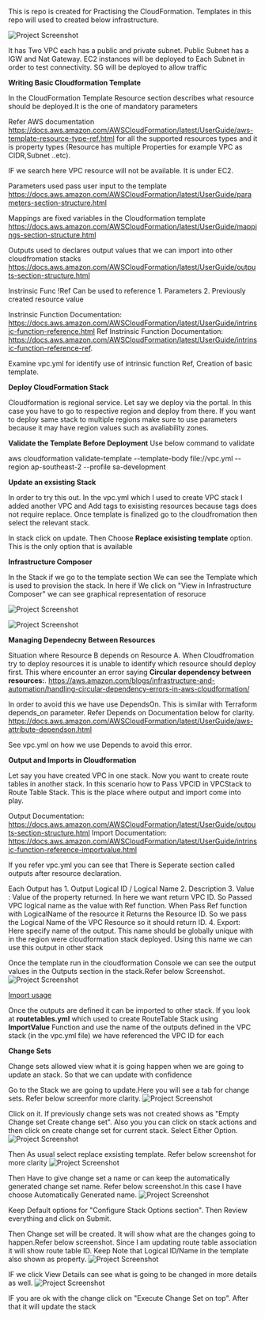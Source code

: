 This is repo is created for Practising the CloudFormation. Templates in this repo will used to created below infrastructure.

![Project Screenshot](assets/screenshot.png "Architecture")


It has Two VPC each has a public and private subnet. Public Subnet has a IGW and Nat Gateway. EC2 instances will be deployed to Each Subnet in order to test connectivity. SG will be deployed to allow traffic 

**Writing Basic Cloudformation Template**

In the CloudFormation Template Resource section describes what resource should be deployed.It is the one of mandatory parameters


Refer AWS documentation https://docs.aws.amazon.com/AWSCloudFormation/latest/UserGuide/aws-template-resource-type-ref.html for all the supported resources types and it is property types (Resource has multiple Properties for example VPC as CIDR,Subnet ..etc). 

IF we search here VPC resource will not be available. It is under EC2.

Parameters used pass user input to the template 
https://docs.aws.amazon.com/AWSCloudFormation/latest/UserGuide/parameters-section-structure.html  

Mappings are fixed variables in the Cloudformation template 
https://docs.aws.amazon.com/AWSCloudFormation/latest/UserGuide/mappings-section-structure.html 

Outputs used to declares output values that we can import into other cloudfromation stacks
https://docs.aws.amazon.com/AWSCloudFormation/latest/UserGuide/outputs-section-structure.html 

Instrinsic Func !Ref Can be used to reference 
    1. Parameters 
    2. Previously created resource value

Instrinsic Function Documentation: https://docs.aws.amazon.com/AWSCloudFormation/latest/UserGuide/intrinsic-function-reference.html 
Ref Instrinsic Function Documentation: https://docs.aws.amazon.com/AWSCloudFormation/latest/UserGuide/intrinsic-function-reference-ref.

Examine vpc.yml for identify use of intrinsic function Ref, Creation of basic template.

**Deploy CloudFormation Stack** 

Cloudformation is regional service. Let say we deploy via the portal. In this case you have to go to respective region and deploy from there. If you want to deploy same stack to multiple regions make sure to use parameters because it may have region values such as avaliability zones.

**Validate the Template Before Deployment** 
Use below command to validate 

aws cloudformation validate-template --template-body file://vpc.yml --region ap-southeast-2 --profile sa-development

**Update an exsisting Stack**

In order to try this out. In the vpc.yml which I used to create VPC stack I added another VPC and Add tags to exisisting resources because tags does not require replace. Once template is finalized go to the cloudfromation then select the relevant stack.

In stack click on update. Then Choose **Replace exisisting template** option. This is the only option that is available 

**Infrastructure Composer** 

In the Stack if we go to the template section We can see the Template which is used to provision the stack. In here if We click on "View in Infrastructure Composer" we can see graphical representation of resoruce 

![Project Screenshot](assets/Template1.png "Template Section")

![Project Screenshot](assets/Template2.png "Infrastructure Composer")

**Managing Dependecny Between Resources** 

Situation where  Resource B depends on Resource A. When Cloudfromation try to deploy resources it is unable to identify which resource should deploy first. This where encounter an error saying **Circular dependency between resources:**. 
https://aws.amazon.com/blogs/infrastructure-and-automation/handling-circular-dependency-errors-in-aws-cloudformation/ 

In order to avoid this we have use DependsOn. This is similar with Terraform depends_on parameter. Refer Depends on Documentation below for clarity.
 https://docs.aws.amazon.com/AWSCloudFormation/latest/UserGuide/aws-attribute-dependson.html

 See vpc.yml on how we use Depends to avoid this error.

**Output and Imports in Cloudformation** 

Let say you have created VPC in one stack. Now you want to create route tables in another stack. In this scenario how to Pass VPCID in VPCStack to Route Table Stack. This is the place where output and import come into play.

Output Documentation: https://docs.aws.amazon.com/AWSCloudFormation/latest/UserGuide/outputs-section-structure.html 
Import Documentation: https://docs.aws.amazon.com/AWSCloudFormation/latest/UserGuide/intrinsic-function-reference-importvalue.html 

If you refer vpc.yml you can see that There is Seperate section called outputs after resource declaration.

Each Output has 
    1. Output Logical ID / Logical Name
    2. Description
    3. Value : Value of  the property returned. In here we want return VPC ID. So Passed VPC logical name as the value with Ref function. When Pass Ref function with LogicalName of the resource it Returns the Resource ID. So we pass the  Logical Name  of the VPC Resource so it should return ID.
    4. Export: Here specify name of the output. This name should be globally unique with in the region were cloudformation stack deployed. Using this name we can use this output in other stack

Once the template run in the cloudformation Console we can see the output values in the Outputs section in the stack.Refer below Screenshot.
![Project Screenshot](assets/OutputsInCLoudFormation.png "Outputs in Cloudformation")

<u> Import usage </u> 

Once the outputs are defined it can be imported to other stack. If you look at **routetables.yml** which used to create RouteTable Stack using **ImportValue** Function and use the name of the outputs defined in the VPC stack (in the vpc.yml file) we have referenced the VPC ID for each 


**Change  Sets** 

Change sets allowed view what it is going happen when we are going to update an stack. So that we can update with confidence

Go to the Stack we are going to  update.Here you will see a tab for change sets. Refer below screenfor more clarity.
![Project Screenshot](assets/CloudfromationStack.png "Cloudformation Change Set")

Click on it. If previously change sets was not created shows as "Empty Change set Create change set". Also you you can click on stack actions and then click on create change set for current stack. Select Either Option.
![Project Screenshot](assets/ChangeSetimage2.png "Cloudformation Change Set Creation")

Then As usual select replace exsisting template. Refer below screenshot for more clarity
![Project Screenshot](assets/ChangeSetimage2.png "Cloudformation Change Set Creation")

Then Have to give change set a name or can keep the automatically generated change set name. Refer below screenshot.In this case I have choose Automatically Generated name.
![Project Screenshot](assets/ChangeSetnameGiving.png "Give Cloudformation Change Set a name")

Keep Default options for "Configure Stack Options section". Then Review everything and click on Submit.

Then Change set will be created. It will show what are the changes going to happen.Refer below screenshot. Since I am updating route table association it will show route table ID. Keep Note that Logical ID/Name in the template also shown as property.
![Project Screenshot](assets/ChangesetCreated.png "Change Set Created")

IF we click View Details can see what is going to be changed in more details as well.
![Project Screenshot](assets/PropertyLevelChange.png "Property Level Changes")

IF you are ok with the change click on "Execute Change Set on top". After that it will update the stack